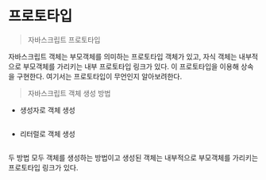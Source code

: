 # 프로토타입

> 자바스크립트 프로토타입

자바스크립트 객체는 부모객체를 의미하는 프로토타입 객체가 있고, 자식 객체는 내부적으로 부모객체를 가리키는 내부 프로토타입 링크가 있다. 이 프로토타입을 이용해 상속을 구현한다. 여기서는 프로토타입이 무언인지 알아보려한다. 



> 자바스크립트 객체 생성 방법

* 생성자로 객체 생성

```text

```



* 리터럴로 객체 생성

```text

```



두 방법 모두 객체를 생성하는 방법이고 생성된 객체는 내부적으로 부모객체를 가리키는 프로토타입 링크가 있다. 

